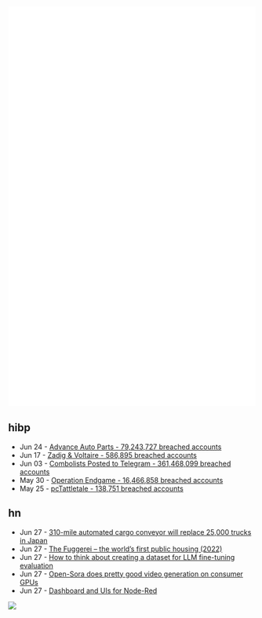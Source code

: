 ![Metrics](https://raw.githubusercontent.com/phixion/phixion/master/metrics.svg)

## hibp

<!--
for https://github.com/phixion/phixion/blob/main/.github/workflows/feeds.yml
-->
<!--START_SECTION:haveibeenpwnd-->
- Jun 24 - [Advance Auto Parts - 79,243,727 breached accounts](https://haveibeenpwned.com/PwnedWebsites#AdvanceAutoParts)
- Jun 17 - [Zadig & Voltaire - 586,895 breached accounts](https://haveibeenpwned.com/PwnedWebsites#ZadigVoltaire)
- Jun 03 - [Combolists Posted to Telegram - 361,468,099 breached accounts](https://haveibeenpwned.com/PwnedWebsites#TelegramCombolists)
- May 30 - [Operation Endgame - 16,466,858 breached accounts](https://haveibeenpwned.com/PwnedWebsites#OperationEndgame)
- May 25 - [pcTattletale - 138,751 breached accounts](https://haveibeenpwned.com/PwnedWebsites#pcTattletale)
<!--END_SECTION:haveibeenpwnd-->

## hn

<!--
for https://github.com/phixion/phixion/blob/main/.github/workflows/feeds.yml
-->
<!--START_SECTION:hn-->
- Jun 27 - [310-mile automated cargo conveyor will replace 25,000 trucks in Japan](https://newatlas.com/transport/cargo-conveyor-auto-logistics/)
- Jun 27 - [The Fuggerei – the world’s first public housing (2022)](https://www.karlsnotes.com/fuggerei-the-worlds-first-public-housing/)
- Jun 27 - [How to think about creating a dataset for LLM fine-tuning evaluation](https://mlops.systems/posts/2024-06-25-evaluation-finetuning-manual-dataset.html)
- Jun 27 - [Open-Sora does pretty good video generation on consumer GPUs](https://backprop.co/environments/open-sora)
- Jun 27 - [Dashboard and UIs for Node-Red](https://dashboard.flowfuse.com/)
<!--END_SECTION:hn-->

<!--
for https://yhype.me
-->
![](https://hit.yhype.me/github/profile?user_id=13013670)
